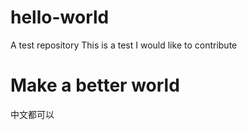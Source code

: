 # hello-world
A test repository
This is a test
I would like to contribute
# Make a better world
中文都可以

